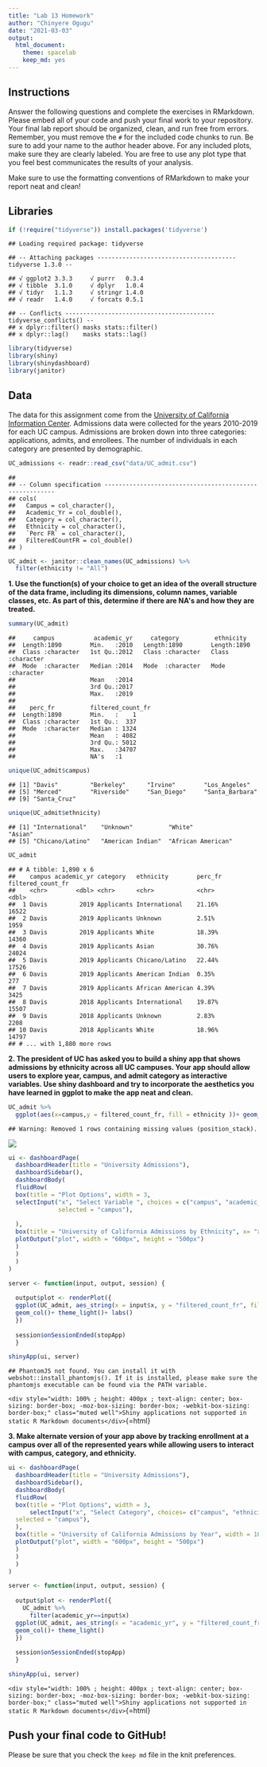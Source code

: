```yaml
---
title: "Lab 13 Homework"
author: "Chinyere Ogugu"
date: "2021-03-03"
output:
  html_document: 
    theme: spacelab
    keep_md: yes
---
```




## Instructions
Answer the following questions and complete the exercises in RMarkdown. Please embed all of your code and push your final work to your repository. Your final lab report should be organized, clean, and run free from errors. Remember, you must remove the `#` for the included code chunks to run. Be sure to add your name to the author header above. For any included plots, make sure they are clearly labeled. You are free to use any plot type that you feel best communicates the results of your analysis.  

Make sure to use the formatting conventions of RMarkdown to make your report neat and clean!  

## Libraries

```r
if (!require("tidyverse")) install.packages('tidyverse')
```

```
## Loading required package: tidyverse
```

```
## -- Attaching packages --------------------------------------- tidyverse 1.3.0 --
```

```
## √ ggplot2 3.3.3     √ purrr   0.3.4
## √ tibble  3.1.0     √ dplyr   1.0.4
## √ tidyr   1.1.3     √ stringr 1.4.0
## √ readr   1.4.0     √ forcats 0.5.1
```

```
## -- Conflicts ------------------------------------------ tidyverse_conflicts() --
## x dplyr::filter() masks stats::filter()
## x dplyr::lag()    masks stats::lag()
```


```r
library(tidyverse)
library(shiny)
library(shinydashboard)
library(janitor)
```

## Data
The data for this assignment come from the [University of California Information Center](https://www.universityofcalifornia.edu/infocenter). Admissions data were collected for the years 2010-2019 for each UC campus. Admissions are broken down into three categories: applications, admits, and enrollees. The number of individuals in each category are presented by demographic.  

```r
UC_admissions <- readr::read_csv("data/UC_admit.csv")
```

```
## 
## -- Column specification --------------------------------------------------------
## cols(
##   Campus = col_character(),
##   Academic_Yr = col_double(),
##   Category = col_character(),
##   Ethnicity = col_character(),
##   `Perc FR` = col_character(),
##   FilteredCountFR = col_double()
## )
```

```r
UC_admit <- janitor::clean_names(UC_admissions) %>% 
  filter(ethnicity != "All")
```

**1. Use the function(s) of your choice to get an idea of the overall structure of the data frame, including its dimensions, column names, variable classes, etc. As part of this, determine if there are NA's and how they are treated.**  


```r
summary(UC_admit)
```

```
##     campus           academic_yr     category          ethnicity        
##  Length:1890        Min.   :2010   Length:1890        Length:1890       
##  Class :character   1st Qu.:2012   Class :character   Class :character  
##  Mode  :character   Median :2014   Mode  :character   Mode  :character  
##                     Mean   :2014                                        
##                     3rd Qu.:2017                                        
##                     Max.   :2019                                        
##                                                                         
##    perc_fr          filtered_count_fr
##  Length:1890        Min.   :    1    
##  Class :character   1st Qu.:  337    
##  Mode  :character   Median : 1324    
##                     Mean   : 4082    
##                     3rd Qu.: 5012    
##                     Max.   :34707    
##                     NA's   :1
```

```r
unique(UC_admit$campus)
```

```
## [1] "Davis"         "Berkeley"      "Irvine"        "Los_Angeles"  
## [5] "Merced"        "Riverside"     "San_Diego"     "Santa_Barbara"
## [9] "Santa_Cruz"
```

```r
unique(UC_admit$ethnicity)
```

```
## [1] "International"    "Unknown"          "White"            "Asian"           
## [5] "Chicano/Latino"   "American Indian"  "African American"
```

```r
UC_admit
```

```
## # A tibble: 1,890 x 6
##    campus academic_yr category   ethnicity        perc_fr filtered_count_fr
##    <chr>        <dbl> <chr>      <chr>            <chr>               <dbl>
##  1 Davis         2019 Applicants International    21.16%              16522
##  2 Davis         2019 Applicants Unknown          2.51%                1959
##  3 Davis         2019 Applicants White            18.39%              14360
##  4 Davis         2019 Applicants Asian            30.76%              24024
##  5 Davis         2019 Applicants Chicano/Latino   22.44%              17526
##  6 Davis         2019 Applicants American Indian  0.35%                 277
##  7 Davis         2019 Applicants African American 4.39%                3425
##  8 Davis         2018 Applicants International    19.87%              15507
##  9 Davis         2018 Applicants Unknown          2.83%                2208
## 10 Davis         2018 Applicants White            18.96%              14797
## # ... with 1,880 more rows
```



**2. The president of UC has asked you to build a shiny app that shows admissions by ethnicity across all UC campuses. Your app should allow users to explore year, campus, and admit category as interactive variables. Use shiny dashboard and try to incorporate the aesthetics you have learned in ggplot to make the app neat and clean.**

```r
UC_admit %>% 
  ggplot(aes(x=campus,y = filtered_count_fr, fill = ethnicity ))+ geom_col(size = 4)+ scale_y_log10()
```

```
## Warning: Removed 1 rows containing missing values (position_stack).
```

![](lab13_hw_files/figure-html/unnamed-chunk-9-1.png)<!-- -->


```r
ui <- dashboardPage(
  dashboardHeader(title = "University Admissions"),
  dashboardSidebar(),
  dashboardBody(
  fluidRow(
  box(title = "Plot Options", width = 3,
  selectInput("x", "Select Variable ", choices = c("campus", "academic_yr", "category"), 
              selected = "campus"),
    
  ), 
  box(title = "University of California Admissions by Ethnicity", x= "x", y="Filtered Count" , width = 10,
  plotOutput("plot", width = "600px", height = "500px")
  ) 
  ) 
  ) 
) 

server <- function(input, output, session) { 
  
  output$plot <- renderPlot({
  ggplot(UC_admit, aes_string(x = input$x, y = "filtered_count_fr", fill ="ethnicity")) + scale_y_log10()+
  geom_col()+ theme_light()+ labs()
  })
  
  session$onSessionEnded(stopApp)
  }

shinyApp(ui, server)
```

```
## PhantomJS not found. You can install it with webshot::install_phantomjs(). If it is installed, please make sure the phantomjs executable can be found via the PATH variable.
```

`<div style="width: 100% ; height: 400px ; text-align: center; box-sizing: border-box; -moz-box-sizing: border-box; -webkit-box-sizing: border-box;" class="muted well">Shiny applications not supported in static R Markdown documents</div>`{=html}


**3. Make alternate version of your app above by tracking enrollment at a campus over all of the represented years while allowing users to interact with campus, category, and ethnicity.**


```r
ui <- dashboardPage(
  dashboardHeader(title = "University Admissions"),
  dashboardSidebar(),
  dashboardBody(
  fluidRow(
  box(title = "Plot Options", width = 3,
      selectInput("x", "Select Category", choices= c("campus", "ethnicity", "category"),   
  selected = "campus"), 
  ),
  box(title = "University of California Admissions by Year", width = 10,
  plotOutput("plot", width = "600px", height = "500px")
  ) 
  ) 
  ) 
)

server <- function(input, output, session) { 
  
  output$plot <- renderPlot({
    UC_admit %>% 
      filter(academic_yr==input$x)
  ggplot(UC_admit, aes_string(x = "academic_yr", y = "filtered_count_fr", fill=input$"x")) +
  geom_col()+ theme_light()
  })
  
  session$onSessionEnded(stopApp)
  }

shinyApp(ui, server)
```

`<div style="width: 100% ; height: 400px ; text-align: center; box-sizing: border-box; -moz-box-sizing: border-box; -webkit-box-sizing: border-box;" class="muted well">Shiny applications not supported in static R Markdown documents</div>`{=html}

## Push your final code to GitHub!
Please be sure that you check the `keep md` file in the knit preferences. 
